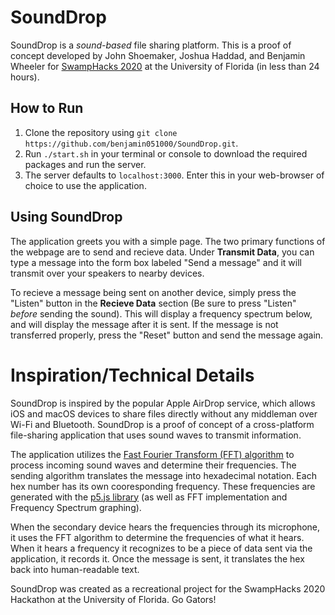 # SoundDrop
SoundDrop is a *sound-based* file sharing platform. This is a proof of concept developed by John Shoemaker, Joshua Haddad, and Benjamin Wheeler for [SwampHacks 2020](https://2020.swamphacks.com/) at the University of Florida (in less than 24 hours).

## How to Run
1. Clone the repository using `git clone https://github.com/benjamin051000/SoundDrop.git`.
2. Run `./start.sh` in your terminal or console to download the required packages and run the server.
3. The server defaults to `localhost:3000`. Enter this in your web-browser of choice to use the application.

## Using SoundDrop
The application greets you with a simple page. The two primary functions of the webpage are to send and recieve data. Under **Transmit Data**, you can type a message into the form box labeled "Send a message" and it will transmit over your speakers to nearby devices.

To recieve a message being sent on another device, simply press the "Listen" button in the **Recieve Data** section (Be sure to press "Listen" *before* sending the sound). This will display a frequency spectrum below, and will display the message after it is sent. If the message is not transferred properly, press the "Reset" button and send the message again.

# Inspiration/Technical Details
SoundDrop is inspired by the popular Apple AirDrop service, which allows iOS and macOS devices to share files directly without any middleman over Wi-Fi and Bluetooth. SoundDrop is a proof of concept of a cross-platform file-sharing application that uses sound waves to transmit information.

The application utilizes the [Fast Fourier Transform (FFT) algorithm](https://en.wikipedia.org/wiki/Fast_Fourier_transform) to process incoming sound waves and determine their frequencies. The sending algorithm translates the message into hexadecimal notation. Each hex number has its own cooresponding frequency. These frequencies are generated with the [p5.js library](https://p5js.org/) (as well as FFT implementation and Frequency Spectrum graphing).

When the secondary device hears the frequencies through its microphone, it uses the FFT algorithm to determine the frequencies of what it hears. When it hears a frequency it recognizes to be a piece of data sent via the application, it records it. Once the message is sent, it translates the hex back into human-readable text.

SoundDrop was created as a recreational project for the SwampHacks 2020 Hackathon at the University of Florida. Go Gators!